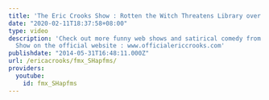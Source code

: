 ```yaml
---
title: 'The Eric Crooks Show : Rotten the Witch Threatens Library over the phone'
date: "2020-02-11T18:37:58+08:00"
type: video
description: 'Check out more funny web shows and satirical comedy from The Eric Crooks
  Show on the official website : www.officialericcrooks.com'
publishdate: "2014-05-31T16:48:11.000Z"
url: /ericacrooks/fmx_SHapfms/
providers:
  youtube:
    id: fmx_SHapfms
---
```

